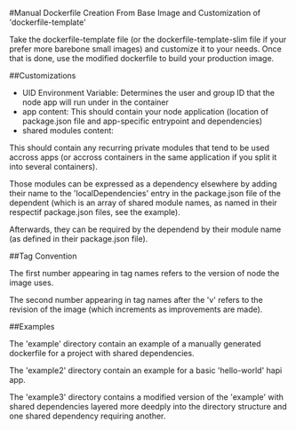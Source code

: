 #Manual Dockerfile Creation From Base Image and Customization of 'dockerfile-template' 

Take the dockerfile-template file (or the dockerfile-template-slim file if your prefer more barebone small images) and customize it to your needs. Once that is done, use the modified dockerfile to build your production image.

##Customizations

- UID Environment Variable: Determines the user and group ID that the node app will run under in the container
- app content: This should contain your node application (location of package.json file and app-specific entrypoint and dependencies)
- shared modules content: 

This should contain any recurring private modules that tend to be used accross apps (or accross containers in the same application if you split it into several containers). 

Those modules can be expressed as a dependency elsewhere by adding their name to the 'localDependencies' entry in the package.json file of the dependent (which is an array of shared module names, as named in their respectif package.json files, see the example).

Afterwards, they can be required by the dependend by their module name (as defined in their package.json file).

##Tag Convention

The first number appearing in tag names refers to the version of node the image uses. 

The second number appearing in tag names after the 'v' refers to the revision of the image (which increments as improvements are made).

##Examples

The 'example' directory contain an example of a manually generated dockerfile for a project with shared dependencies.

The 'example2' directory contain an example for a basic 'hello-world' hapi app.

The 'example3' directory contains a modified version of the 'example' with shared dependencies layered more deedply into the directory structure and one shared dependency requiring another.
